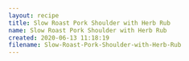 ```yaml
---
layout: recipe
title: Slow Roast Pork Shoulder with Herb Rub
name: Slow Roast Pork Shoulder with Herb Rub
created: 2020-06-13 11:18:19
filename: Slow-Roast-Pork-Shoulder-with-Herb-Rub
---
```

